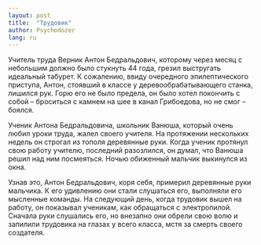 ```yaml
---
layout: post
title:  "Трудовик"
author: Psychodozer
lang: ru
---
```


Учитель труда Верник Антон Бедральдович, которому через месяц с небольшим должно было стукнуть 44 года, грезил выстругать идеальный табурет. К сожалению, ввиду очередного эпилептического приступа, Антон, стоявший в классе у деревообрабатывающего станка, лишился рук. Горю его не было предела, он было хотел покончить с собой – броситься с камнем на шее в канал Грибоедова, но не смог – боялся.

Ученик Антона Бедральдовича, школьник Ванюша, который очень любил уроки труда, жалел своего учителя. На протяжении нескольких недель он строгал из тополя деревянные руки. Когда ученик протянул свою работу учителю, последний разозлился, он думал, что Ванюша решил над ним посмеяться. Ночью обиженный мальчик выкинулся из окна.

Узнав это, Антон Бедральдович, коря себя, примерил деревянные руки мальчика. К его удивлению они стали слушаться его, выполняли его мысленные команды. На следующий день, когда трудовик вышел на работу, он показывал ученикам, как обращаться с электропилой. Сначала руки слушались его, но внезапно они обрели свою волю и запилили трудовика на глазах у всего класса, мстя за смерть своего создателя.